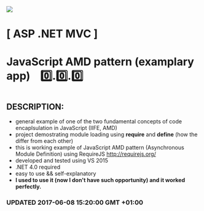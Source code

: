 <img src="https://github.com/Dabrowski-Software-Development/RequireJSLoadingOrder/blob/master/github_json2sql.png"></img>
# [ ASP .NET MVC ]
# JavaScript AMD pattern (examplary app) &nbsp;&nbsp;&nbsp;:zero:.:zero:.:zero:
#
#

## DESCRIPTION:
 - general example of one of the two fundamental concepts of code encaplsulation in JavaScript (IIFE, AMD)
 - project demostrating module loading using <strong>require</strong> and <strong>define</strong> (how the differ from each other)
 - this is working example of JavaScript AMD pattern (Asynchronous Module Definition) using RequireJS http://requirejs.org/
 - developed and tested using VS 2015
 - .NET 4.0 required
 - easy to use && self-explanatory
 - <strong>I used to use it (now I don't have such opportunity) and it worked perfectly. </strong>
 
### <strong>UPDATED 2017-06-08 15:20:00 GMT +01:00</strong>
